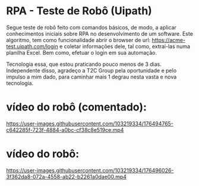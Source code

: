 # RPA - Teste de Robô (Uipath)
Segue teste de robô feito com comandos básicos, de modo, a aplicar conhecimentos iniciais sobre RPA no desenvolvimento de um software. Este algoritmo, tem como funcionalidade abrir o browser de url: https://acme-test.uipath.com/login e coletar informações dele, tal como, extraí-las numa planilha Excel. Bem como, efetuar o login em sua automação.


Tecnologia essa, que estou praticando pouco menos de 3 dias. Independente disso, agradeço a T2C Group pela oportunidade e pelo impulso a mim dado, para caminhar mais 1 degrau nesta vasta e nova tecnologia.


# vídeo do robô (comentado):


https://user-images.githubusercontent.com/103219334/176494765-c642285f-723f-4884-a0bc-cf38c8e519ce.mp4


# vídeo do robô:

https://user-images.githubusercontent.com/103219334/176496026-3f362da8-072a-4558-ab22-b2261a0dae00.mp4




